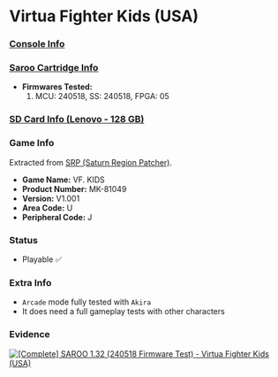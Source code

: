 # Virtua Fighter Kids (USA)

### [Console Info](../../../../Info/Consoles/VA13/README.md)

### [Saroo Cartridge Info](../../../../Info/Cartridges/RetroGameParadiseStore/1.32F/README.md)

- <b>Firmwares Tested:</b>
  1. MCU: 240518, SS: 240518, FPGA: 05

### [SD Card Info (Lenovo - 128 GB)](../../../../Info/SdCards/Lenovo/128GB/fat32/README.md)

### Game Info

Extracted from [SRP (Saturn Region Patcher)](https://segaxtreme.net/resources/saturn-region-patcher.81/download).

- <b>Game Name:</b> VF. KIDS
- <b>Product Number:</b> MK-81049
- <b>Version:</b> V1.001
- <b>Area Code:</b> U
- <b>Peripheral Code:</b> J

### Status

- Playable :white_check_mark:

### Extra Info

- `Arcade` mode fully tested with `Akira`
- It does need a full gameplay tests with other characters

### Evidence

[![[Complete] SAROO 1.32 (240518 Firmware Test) - Virtua Fighter Kids (USA)](https://img.youtube.com/vi/Z3if4Bss-vI/0.jpg)](https://www.youtube.com/watch?v=Z3if4Bss-vI)
